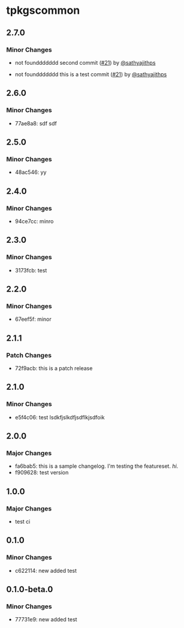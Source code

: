 # tpkgscommon

## 2.7.0

### Minor Changes

- not founddddddd second commit ([#21](https://github.com/cloudmono666/testturborepo/pull/21)) by [@sathyajithps](https://github.com/sathyajithps)

- not founddddddd this is a test commit ([#21](https://github.com/cloudmono666/testturborepo/pull/21)) by [@sathyajithps](https://github.com/sathyajithps)

## 2.6.0

### Minor Changes

- 77ae8a8: sdf sdf

## 2.5.0

### Minor Changes

- 48ac546: yy

## 2.4.0

### Minor Changes

- 94ce7cc: minro

## 2.3.0

### Minor Changes

- 3173fcb: test

## 2.2.0

### Minor Changes

- 67eef5f: minor

## 2.1.1

### Patch Changes

- 72f9acb: this is a patch release

## 2.1.0

### Minor Changes

- e5f4c06: test lsdkfjslkdfjsdflkjsdfoik

## 2.0.0

### Major Changes

- fa6bab5: this is a sample changelog. I'm testing the featureset. _hi_.
- f909628: test version

## 1.0.0

### Major Changes

- test ci

## 0.1.0

### Minor Changes

- c622114: new added test

## 0.1.0-beta.0

### Minor Changes

- 77731e9: new added test
